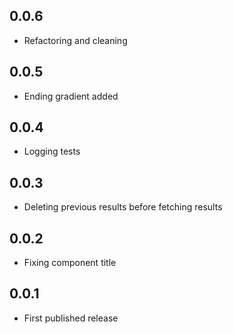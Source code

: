 ## 0.0.6

* Refactoring and cleaning

## 0.0.5

* Ending gradient added

## 0.0.4

* Logging tests

## 0.0.3

* Deleting previous results before fetching results

## 0.0.2

* Fixing component title

## 0.0.1

* First published release
